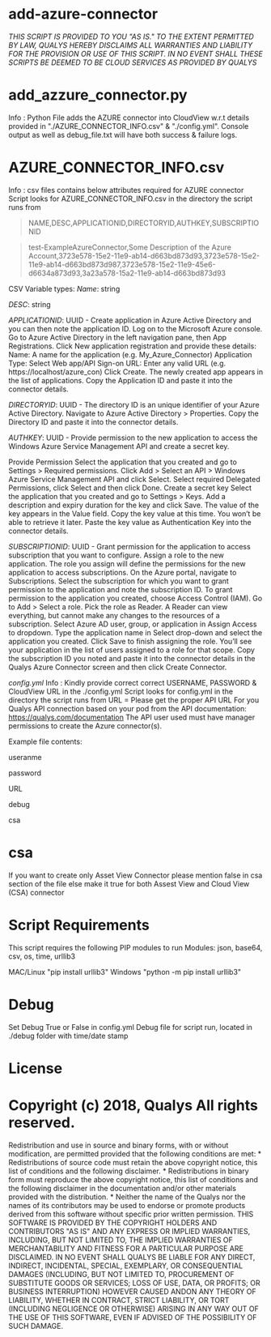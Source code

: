 # add-azure-connector
*THIS SCRIPT IS PROVIDED TO YOU "AS IS."  TO THE EXTENT PERMITTED BY LAW, QUALYS HEREBY DISCLAIMS ALL WARRANTIES AND LIABILITY FOR THE PROVISION OR USE OF THIS SCRIPT.  IN NO EVENT SHALL THESE SCRIPTS BE DEEMED TO BE CLOUD SERVICES AS PROVIDED BY QUALYS*

# add_azzure_connector.py
Info : Python File adds the AZURE connector into CloudView w.r.t details provided in "./AZURE_CONNECTOR_INFO.csv" & "./config.yml".
       Console output as well as debug_file.txt will have both success & failure logs.

# AZURE_CONNECTOR_INFO.csv
Info : csv files contains below attributes required for AZURE connector
Script looks for AZURE_CONNECTOR_INFO.csv in the directory the script runs from

> NAME,DESC,APPLICATIONID,DIRECTORYID,AUTHKEY,SUBSCRIPTIONID

> test-ExampleAzureConnector,Some Description of the Azure Account,3723e578-15e2-11e9-ab14-d663bd873d93,3723e578-15e2-11e9-ab14-d663bd873d987,3723e578-15e2-11e9-45e6-d6634a873d93,3a23a578-15a2-11e9-ab14-d663bd873d93

CSV Variable types:
*Name*: string

*DESC*: string

*APPLICATIONID*: UUID - Create application in Azure Active Directory and you can then note the application ID.
Log on to the Microsoft Azure console. Go to Azure Active Directory in the left navigation pane, then App Registrations.
Click New application registration and provide these details:
Name: A name for the application (e.g. My_Azure_Connector)
Application Type: Select Web app/API
Sign-on URL: Enter any valid URL (e.g. https://localhost/azure_con)
Click Create. The newly created app appears in the list of applications. Copy the Application ID and paste it into the connector details.

*DIRECTORYID*: UUID - The directory ID is an unique identifier of your Azure Active Directory. Navigate to Azure Active Directory > Properties. Copy the Directory ID and paste it into the connector details.

*AUTHKEY*: UUID - Provide permission to the new application to access the Windows Azure Service Management API and create a secret key.

Provide Permission
Select the application that you created and go to Settings > Required permissions.
Click Add > Select an API > Windows Azure Service Management API and click Select.
Select required Delegated Permissions, click Select and then click Done.
Create a secret key
Select the application that you created and go to Settings > Keys.
Add a description and expiry duration for the key and click Save.
The value of the key appears in the Value field. Copy the key value at this time. You won’t be able to retrieve it later. Paste the key value as Authentication Key into the connector details.

*SUBSCRIPTIONID*: UUID - Grant permission for the application to access subscription that you want to configure. Assign a role to the new application. The role you assign will define the permissions for the new application to access subscriptions.
On the Azure portal, navigate to Subscriptions.
Select the subscription for which you want to grant permission to the application and note the subscription ID. To grant permission to the application you created, choose Access Control (IAM).
Go to Add > Select a role. Pick the role as Reader. A Reader can view everything, but cannot make any changes to the resources of a subscription.
Select Azure AD user, group, or application in Assign Access to dropdown.
Type the application name in Select drop-down and select the application you created.
Click Save to finish assigning the role. You’ll see your application in the list of users assigned to a role for that scope.
Copy the subscription ID you noted and paste it into the connector details in the Qualys Azure Connector screen and then click Create Connector.

*config.yml*
Info : Kindly provide correct correct USERNAME, PASSWORD & CloudView URL in the ./config.yml
Script looks for config.yml in the directory the script runs from
URL = Please get the proper API URL For you Qualys API connection based on your pod from the API documentation: https://qualys.com/documentation
The API user used must have manager permissions to create the Azure connector(s).

Example file contents:

useranme

password

URL

debug

csa

# csa
If you want to create only Asset View Connector please mention false in csa section of the file else make it true for both Assest View and Cloud View (CSA) connector


# Script Requirements
This script requires the following PIP modules to run
Modules: json, base64, csv, os, time, urllib3

MAC/Linux "pip install urllib3"
Windows "python -m pip install urllib3"

# Debug
Set Debug True or False in config.yml
Debug file for script run, located in ./debug folder with time/date stamp


# License
# Copyright (c) 2018, Qualys All rights reserved.
Redistribution and use in source and binary forms, with or without modification, are permitted provided that the following conditions are met: * Redistributions of source code must retain the above copyright notice, this list of conditions and the following disclaimer. * Redistributions in binary form must reproduce the above copyright notice, this list of conditions and the following disclaimer in the documentation and/or other materials provided with the distribution. * Neither the name of the Qualys nor the names of its contributors may be used to endorse or promote products derived from this software without specific prior written permission.
THIS SOFTWARE IS PROVIDED BY THE COPYRIGHT HOLDERS AND CONTRIBUTORS "AS IS" AND ANY EXPRESS OR IMPLIED WARRANTIES, INCLUDING, BUT NOT LIMITED TO, THE IMPLIED WARRANTIES OF MERCHANTABILITY AND FITNESS FOR A PARTICULAR PURPOSE ARE DISCLAIMED. IN NO EVENT SHALL QUALYS BE LIABLE FOR ANY DIRECT, INDIRECT, INCIDENTAL, SPECIAL, EXEMPLARY, OR CONSEQUENTIAL DAMAGES (INCLUDING, BUT NOT LIMITED TO, PROCUREMENT OF SUBSTITUTE GOODS OR SERVICES; LOSS OF USE, DATA, OR PROFITS; OR BUSINESS INTERRUPTION) HOWEVER CAUSED ANDON ANY THEORY OF LIABILITY, WHETHER IN CONTRACT, STRICT LIABILITY, OR TORT (INCLUDING NEGLIGENCE OR OTHERWISE) ARISING IN ANY WAY OUT OF THE USE OF THIS SOFTWARE, EVEN IF ADVISED OF THE POSSIBILITY OF SUCH DAMAGE.
